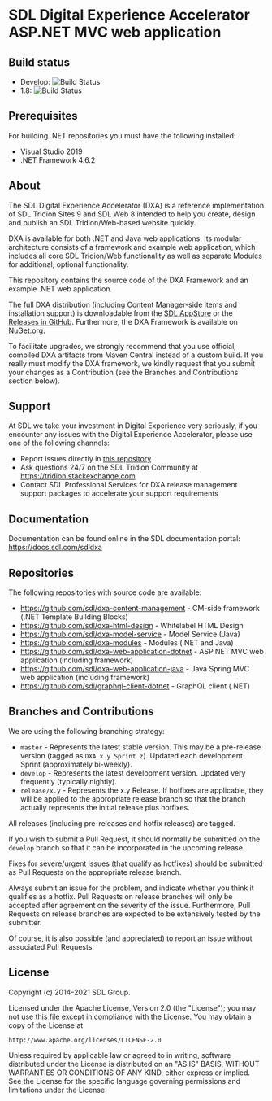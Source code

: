 SDL Digital Experience Accelerator ASP.NET MVC web application
===
Build status
------------
- Develop: ![Build Status](https://github.com/sdl/dxa-web-application-dotnet/workflows/Build/badge.svg?branch=develop)
- 1.8: ![Build Status](https://github.com/sdl/dxa-web-application-dotnet/workflows/Build/badge.svg?branch=release/1.8)

Prerequisites
-------------
For building .NET repositories you must have the following installed:
- Visual Studio 2019
- .NET Framework 4.6.2

About
-----
The SDL Digital Experience Accelerator (DXA) is a reference implementation of SDL Tridion Sites 9 and SDL Web 8 intended to help you create, design and publish an SDL Tridion/Web-based website quickly.

DXA is available for both .NET and Java web applications. Its modular architecture consists of a framework and example web application, which includes all core SDL Tridion/Web functionality as well as separate Modules for additional, optional functionality.

This repository contains the source code of the DXA Framework and an example .NET web application. 

The full DXA distribution (including Content Manager-side items and installation support) is downloadable from the [SDL AppStore](https://appstore.sdl.com/list/?search=dxa) 
or the [Releases in GitHub](https://github.com/sdl/dxa-web-application-dotnet/releases).
Furthermore, the DXA Framework is available on [NuGet.org](https://www.nuget.org/packages?q=dxa). 

To facilitate upgrades, we strongly recommend that you use official, compiled DXA artifacts from Maven Central instead of a custom build.
If you really must modify the DXA framework, we kindly request that you submit your changes as a Contribution (see the Branches and Contributions section below). 

Support
-------
At SDL we take your investment in Digital Experience very seriously, if you encounter any issues with the Digital Experience Accelerator, please use one of the following channels:

- Report issues directly in [this repository](https://github.com/sdl/dxa-web-application-dotnet/issues)
- Ask questions 24/7 on the SDL Tridion Community at https://tridion.stackexchange.com
- Contact SDL Professional Services for DXA release management support packages to accelerate your support requirements

Documentation
-------------
Documentation can be found online in the SDL documentation portal: https://docs.sdl.com/sdldxa


Repositories
------------
The following repositories with source code are available:

 - https://github.com/sdl/dxa-content-management - CM-side framework (.NET Template Building Blocks)
 - https://github.com/sdl/dxa-html-design - Whitelabel HTML Design
 - https://github.com/sdl/dxa-model-service - Model Service (Java)
 - https://github.com/sdl/dxa-modules - Modules (.NET and Java)
 - https://github.com/sdl/dxa-web-application-dotnet - ASP.NET MVC web application (including framework)
 - https://github.com/sdl/dxa-web-application-java - Java Spring MVC web application (including framework)
 - https://github.com/sdl/graphql-client-dotnet - GraphQL client (.NET)

Branches and Contributions
--------------------------
We are using the following branching strategy:

 - `master` - Represents the latest stable version. This may be a pre-release version (tagged as `DXA x.y Sprint z`). Updated each development Sprint (approximately bi-weekly).
 - `develop` - Represents the latest development version. Updated very frequently (typically nightly).
 - `release/x.y` - Represents the x.y Release. If hotfixes are applicable, they will be applied to the appropriate release branch so that the branch actually represents the initial release plus hotfixes.

All releases (including pre-releases and hotfix releases) are tagged. 

If you wish to submit a Pull Request, it should normally be submitted on the `develop` branch so that it can be incorporated in the upcoming release.

Fixes for severe/urgent issues (that qualify as hotfixes) should be submitted as Pull Requests on the appropriate release branch.

Always submit an issue for the problem, and indicate whether you think it qualifies as a hotfix. Pull Requests on release branches will only be accepted after agreement on the severity of the issue.
Furthermore, Pull Requests on release branches are expected to be extensively tested by the submitter.

Of course, it is also possible (and appreciated) to report an issue without associated Pull Requests.


License
-------
Copyright (c) 2014-2021 SDL Group.

Licensed under the Apache License, Version 2.0 (the "License");
you may not use this file except in compliance with the License.
You may obtain a copy of the License at

	http://www.apache.org/licenses/LICENSE-2.0

Unless required by applicable law or agreed to in writing, software distributed under the License is distributed on an "AS IS" BASIS, WITHOUT WARRANTIES OR CONDITIONS OF ANY KIND, either express or implied.
See the License for the specific language governing permissions and limitations under the License.
